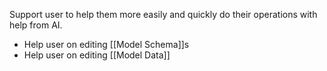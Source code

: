 Support user to help them more easily and quickly do their operations with help from AI.
- Help user on editing [[Model Schema]]s
- Help user on editing [[Model Data]]
